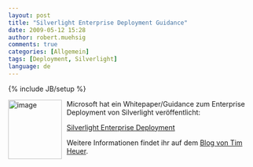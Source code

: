 ```yaml
---
layout: post
title: "Silverlight Enterprise Deployment Guidance"
date: 2009-05-12 15:28
author: robert.muehsig
comments: true
categories: [Allgemein]
tags: [Deployment, Silverlight]
language: de
---
```

{% include JB/setup %}
<p><a href="{{BASE_PATH}}/assets/wp-images-de/image730.png"><img style="border-bottom: 0px; border-left: 0px; margin: 0px 10px 0px 0px; display: inline; border-top: 0px; border-right: 0px" title="image" border="0" alt="image" align="left" src="{{BASE_PATH}}/assets/wp-images-de/image-thumb708.png" width="109" height="121" /></a> </p>  <p>Microsoft hat ein Whitepaper/Guidance zum Enterprise Deployment von Silverlight veröffentlicht:</p>  <p><a href="http://go.microsoft.com/?linkid=9665774">Silverlight Enterprise Deployment</a></p>  <p>Weitere Informationen findet ihr auf dem <a href="https://timheuer.com/blog/archive/2009/05/11/silverlight-enterprise-deployment-guidance.aspx">Blog von Tim Heuer</a>.</p>
